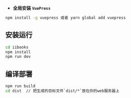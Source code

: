 
- **全局安装 `VuePress`**
```bash
npm install -g vuepress 或者 yarn global add vuepress
```


## 安装运行
```bash
cd iibooks
npm install
npm run dev
```

## 编译部署
```bash
npm run build
cd dist  // 把生成的目标文件`dist/*`放在你的web服务器上
```

